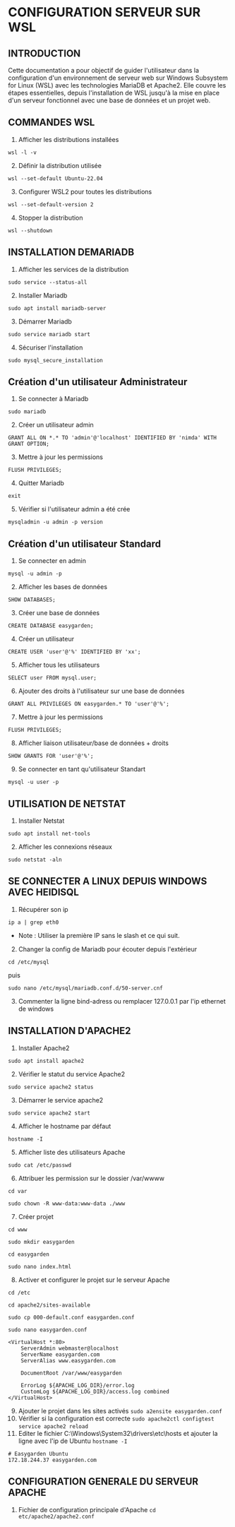 # CONFIGURATION SERVEUR SUR WSL
## INTRODUCTION
Cette documentation a pour objectif de guider l'utilisateur dans la configuration d'un environnement de serveur web sur Windows Subsystem for Linux (WSL) avec les technologies MariaDB et Apache2. Elle couvre les étapes essentielles, depuis l'installation de WSL jusqu'à la mise en place d'un serveur fonctionnel avec une base de données et un projet web.
## COMMANDES WSL
1. Afficher les distributions installées
```shell
wsl -l -v
```
2. Définir la distribution utilisée
```shell
wsl --set-default Ubuntu-22.04
```
3. Configurer WSL2 pour toutes les distributions
```shell
wsl --set-default-version 2
```
4. Stopper la distribution
```shell
wsl --shutdown
```
## INSTALLATION DEMARIADB
1. Afficher les services de la distribution
```shell
sudo service --status-all
```
2. Installer Mariadb
```shell
sudo apt install mariadb-server
```
3. Démarrer Mariadb
```shell
sudo service mariadb start
```
4. Sécuriser l'installation
```shell
sudo mysql_secure_installation
```
## Création d'un utilisateur Administrateur
1. Se connecter à Mariadb
```shell
sudo mariadb
```
2. Créer un utilisateur admin
```shell
GRANT ALL ON *.* TO 'admin'@'localhost' IDENTIFIED BY 'nimda' WITH GRANT OPTION;
```
3. Mettre à jour les permissions
```shell
FLUSH PRIVILEGES;
```
4. Quitter Mariadb
```shell
exit
```
5. Vérifier si l'utilisateur admin a été crée
```shell
mysqladmin -u admin -p version
```
## Création d'un utilisateur Standard
1. Se connecter en admin
```shell
mysql -u admin -p
```
2. Afficher les bases de données
```shell
SHOW DATABASES;
```
3. Créer une base de données
```shell
CREATE DATABASE easygarden;
```
4. Créer un utilisateur
```shell
CREATE USER 'user'@'%' IDENTIFIED BY 'xx';
```
5. Afficher tous les utilisateurs
```shell
SELECT user FROM mysql.user;
```
6. Ajouter des droits à l'utilisateur sur une base de données
```shell
GRANT ALL PRIVILEGES ON easygarden.* TO 'user'@'%';
```
7. Mettre à jour les permissions
```shell
FLUSH PRIVILEGES;
```
8. Afficher liaison utilisateur/base de données + droits
```shell
SHOW GRANTS FOR 'user'@'%';
```
9. Se connecter en tant qu'utilisateur Standart
```shell
mysql -u user -p
```
## UTILISATION DE NETSTAT
1. Installer Netstat
```shell
sudo apt install net-tools
```
2. Afficher les connexions réseaux
```shell
sudo netstat -aln
```
## SE CONNECTER A LINUX DEPUIS WINDOWS AVEC HEIDISQL
1. Récupérer son ip
```shell
ip a | grep eth0
```
- Note : Utiliser la première IP sans le slash et ce qui suit.
2. Changer la config de Mariadb pour écouter depuis l'extérieur
```shell
cd /etc/mysql
```
puis
```shell
sudo nano /etc/mysql/mariadb.conf.d/50-server.cnf
```
3. Commenter la ligne bind-adress ou remplacer 127.0.0.1 par l'ip ethernet de windows

## INSTALLATION D'APACHE2
1. Installer Apache2
```shell
sudo apt install apache2
```
2. Vérifier le statut du service Apache2
```shell
sudo service apache2 status
```
3. Démarrer le service apache2
```shell
sudo service apache2 start
```
4. Afficher le hostname par défaut
```shell
hostname -I
```
5. Afficher liste des utilisateurs Apache
```shell
sudo cat /etc/passwd
```
6. Attribuer les permission sur le dossier /var/wwww
```shell
cd var
```
```shell
sudo chown -R www-data:www-data ./www
```
7. Créer projet
```shell
cd www
```
```shell
sudo mkdir easygarden
```
```shell
cd easygarden
```
```shell
sudo nano index.html
```
8. Activer et configurer le projet sur le serveur Apache
```shell
cd /etc
```
```shell
cd apache2/sites-available
```
```shell
sudo cp 000-default.conf easygarden.conf
```
```shell
sudo nano easygarden.conf
```
```
<VirtualHost *:80>
	ServerAdmin webmaster@localhost
	ServerName easygarden.com
	ServerAlias www.easygarden.com

	DocumentRoot /var/www/easygarden

	ErrorLog ${APACHE_LOG_DIR}/error.log
	CustomLog ${APACHE_LOG_DIR}/access.log combined
</VirtualHost>
```
9. Ajouter le projet dans les sites activés
`sudo a2ensite easygarden.conf`
10. Vérifier si la configuration est correcte
`sudo apache2ctl configtest`
`service apache2 reload`
11. Editer le fichier C:\Windows\System32\drivers\etc\hosts et ajouter la ligne avec l'ip de Ubuntu
`hostname -I`
```
# Easygarden Ubuntu
172.18.244.37 easygarden.com
```

## CONFIGURATION GENERALE DU SERVEUR APACHE
1. Fichier de configuration principale d'Apache
`cd etc/apache2/apache2.conf`
